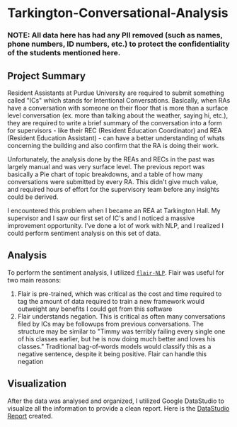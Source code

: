 # Tarkington-Conversational-Analysis
### NOTE: All data here has had any PII removed (such as names, phone numbers, ID numbers, etc.) to protect the confidentiality of the students mentioned here.

## Project Summary
Resident Assistants at Purdue University are required to submit something called "ICs" which stands for Intentional Conversations. Basically, when RAs have a conversation with someone on their floor that is more than a surface level conversation (ex. more than talking about the weather, saying hi, etc.), they are required to write a brief summary of the conversation into a form for supervisors - like their REC (Resident Education Coordinator) and REA (Resident Education Assistant) - can have a better understanding of whats concerning the building and also confirm that the RA is doing their work. 

Unfortunately, the analysis done by the REAs and RECs in the past was largely manual and was very surface level. The previous report was basically a Pie chart of topic breakdowns, and a table of how many conversations were submitted by every RA. This didn't give much value, and required hours of effort for the supervisory team before any insights could be derived. 

I encountered this problem when I became an REA at Tarkington Hall. My supervisor and I saw our first set of IC's and I noticed a massive improvement opportunity. I've done a lot of work with NLP, and I realized I could perform sentiment analysis on this set of data. 

## Analysis
To perform the sentiment analysis, I utilized [`flair-NLP`](https://github.com/flairNLP/flair). Flair was useful for two main reasons: 
<ol>
<li>Flair is pre-trained, which was critical as the cost and time required to tag the amount of data required to train a new framework would outweight any benefits I could get from this software</li>
<li>Flair understands negation. This is critical as often many conversations filed by ICs may be followups from previous conversations. The structure may be similar to "Timmy was terribly failing every single one of his classes earlier, but he is now doing much better and loves his classes." Traditional bag-of-words models would classify this as a negative sentence, despite it being positive. Flair can handle this negation</li>
</ol>

## Visualization
After the data was analysed and organized, I utilized Google DataStudio to visualize all the information to provide a clean report. Here is the [DataStudio Report](https://datastudio.google.com/reporting/1aae7a45-d5ed-4268-9754-a3a0de71826d) created. 
